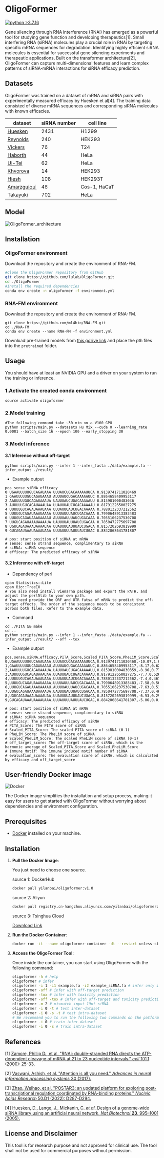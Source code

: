 # OligoFormer

[![python >3.7.16](https://img.shields.io/badge/python-3.7.16-brightgreen)](https://www.python.org/) 

Gene silencing through RNA interference (RNAi) has emerged as a powerful tool for studying gene function and developing therapeutics[1]. Small interfering RNA (siRNA) molecules play a crucial role in RNAi by targeting specific mRNA sequences for degradation. Identifying highly efficient siRNA molecules is essential for successful gene silencing experiments and therapeutic applications. Built on the transformer architecture[2],  OligoFormer can capture multi-dimensional features and learn complex patterns of siRNA-mRNA interactions for siRNA efficacy prediction.

## Datasets

OligoFormer was trained on a dataset of mRNA and siRNA pairs with experimentally measured efficacy by Huesken et al[4]. The training data consisted of diverse mRNA sequences and corresponding siRNA molecules with known efficacies.

| dataset                                                      | siRNA number | cell  line              | 
| ------------------------------------------------------------ | ------------ | ----------------------- | 
| [Huesken](https://www.nature.com/articles/nbt1118)           | 2431         | H1299                   |
| [Reynolds](https://www.nature.com/articles/nbt936)           | 240          | HEK293                  | 
| [Vickers](https://www.jbc.org/article/S0021-9258(19)32641-9/fulltext) | 76           | T24                     | 
| [Haborth](https://www.liebertpub.com/doi/10.1089/108729003321629638) | 44           | HeLa                    |     
| [Ui-](https://academic.oup.com/nar/article/32/3/936/2904484?login=false)[Tei](https://academic.oup.com/nar/article/32/3/936/2904484?login=false) | 62           |             HeLa                           |
| [Khvorova](https://www.nature.com/articles/nbt936)           | 14           | HEK293                  | 
| [Hiesh](https://academic.oup.com/nar/article/32/3/893/2904476) | 108          | HEK293T                 | 
| [Amarzguioui](https://pubmed.ncbi.nlm.nih.gov/12527766/)     | 46           | Cos-1,  HaCaT           |
| [Takayuki](https://academic.oup.com/nar/article/35/4/e27/1079934) | 702          | HeLa                    | 

## Model

![OligoFormer_architecture](figures/Figure1.png)

## Installation

### OligoFormer environment

Download the repository and create the environment of RNA-FM.

```bash
#Clone the OligoFormer repository from GitHub
git clone https://github.com/lulab/OligoFormer.git
cd ./OligoFormer
#Install the required dependencies
conda env create -n oligoformer -f environment.yml
```

### RNA-FM environment

Download the repository and create the environment of RNA-FM.
```
git clone https://github.com/ml4bio/RNA-FM.git
cd ./RNA-FM
conda env create --name RNA-FM -f environment.yml
```

Download pre-trained models from [this gdrive link](https://drive.google.com/drive/folders/1VGye74GnNXbUMKx6QYYectZrY7G2pQ_J?usp=share_link) and place the pth files into the `pretrained` folder.



## Usage

You should have at least an NVIDIA GPU and a driver on your system to run the training or inference.

### 1.Activate the created conda environment

```source activate oligoformer```

### 2.Model training

```
#The following command take ~30 min on a V100 GPU
python scripts/main.py --datasets Hu Mix --cuda 0 --learning_rate 0.0001 --batch_size 16 --epoch 100 --early_stopping 30
```

### 3.Model inference

#### 3.1 Inference without off-target

```
python scripts/main.py --infer 1 --infer_fasta ./data/example.fa --infer_output ./result/
```

- Example output

```text
pos sense siRNA efficacy
0 UGAAUUUUUGUCAGAUAAA UUUAUCUGACAAAAAUUCA 0.9139741711020469
1 GAAUUUUUGUCAGAUAAAU AUUUAUCUGACAAAAAUUC 0.8864658409953117
2 AAUUUUUGUCAGAUAAAUA UAUUUAUCUGACAAAAAUU 0.815981000483036
3 AUUUUUGUCAGAUAAAUAA UUAUUUAUCUGACAAAAAU 0.8179122650027275
4 UUUUUGUCAGAUAAAUAAA UUUAUUUAUCUGACAAAAA 0.7880132337212562
5 UUUUGUCAGAUAAAUAAAA UUUUAUUUAUCUGACAAAA 0.7990648913383483
6 UUUGUCAGAUAAAUAAAAU AUUUUAUUUAUCUGACAAA 0.7055106237530708
7 UUGUCAGAUAAAUAAAAUA UAUUUUAUUUAUCUGACAA 0.7850472775697708
8 UGUCAGAUAAAUAAAAUAA UUAUUUUAUUUAUCUGACA 0.8157202693819999
9 GUCAGAUAAAUAAAAUAAA UUUAUUUUAUUUAUCUGAC 0.8842068641781807

# pos: start position of siRNA at mRNA
# sense: sense strand sequence, complimentary to siRNA
# siRNA: siRNA sequence
# efficacy: The predicted efficacy of siRNA
```

#### 3.2 Inference with off-target

- Dependency of perl

```
cpan Statistics::Lite
cpan Bio::TreeIO
# You also need install Vienarna package and export the PATH, and adjust the perl5lib to your own path.
# You need provide the ORF and UTR fatsa of mRNA to predict the off-target effects. The order of the sequence needs to be consistent across both files. Refer to the example data.
```

- Command

```
cd ./PITA && make
cd ..
python scripts/main.py --infer 1 --infer_fasta ./data/example.fa --infer_output ./result/ --off --tox
```

- Example output

```text
pos,sense,siRNA,efficacy,PITA_Score,Scaled_PITA_Score,PheLiM_Score,Scaled_PheLiM_Score,off_target_score,Immune_Motif,evaluation_score
0,UGAAUUUUUGUCAGAUAAA,UUUAUCUGACAAAAAUUCA,0.9139741711020468,-10.07,1.0,0.28300000000000003,0.2866379310344829,0.671262782443687,0,0.5351767612351033
1,GAAUUUUUGUCAGAUAAAU,AUUUAUCUGACAAAAAUUC,0.8864658409953117,-8.17,0.6207584830339321,0.15,0.0,0.0,0,1.0
2,AAUUUUUGUCAGAUAAAUA,UAUUUAUCUGACAAAAAUU,0.8159810004830359,-8.96,0.7784431137724552,0.23399999999999999,0.1810344827586207,0.4425563810483377,0,0.4636817856550889
3,AUUUUUGUCAGAUAAAUAA,UUAUUUAUCUGACAAAAAU,0.8179122650027275,-7.7,0.5269461077844312,0.5660000000000001,0.8965517241379312,1.0,0,0.20202874870817145
4,UUUUUGUCAGAUAAAUAAA,UUUAUUUAUCUGACAAAAA,0.7880132337212562,-7.4,0.4670658682634731,0.368,0.4698275862068966,0.705735069085299,0,0.26680191635745165
5,UUUUGUCAGAUAAAUAAAA,UUUUAUUUAUCUGACAAAA,0.7990648913383483,-7.58,0.502994011976048,0.38,0.49568965517241387,0.7522461644008175,0,0.26754605953645344
6,UUUGUCAGAUAAAUAAAAU,AUUUUAUUUAUCUGACAAA,0.7055106237530708,-7.63,0.5129740518962076,0.5720000000000001,0.9094827586206898,0.9882482133646434,0,0.0
7,UUGUCAGAUAAAUAAAAUA,UAUUUUAUUUAUCUGACAA,0.7850472775697708,-7.37,0.46107784431137727,0.614,1.0,0.9508590794451448,0,0.15983727224740343
8,UGUCAGAUAAAUAAAAUAA,UUAUUUUAUUUAUCUGACA,0.8157202693819999,-6.53,0.2934131736526947,0.61,0.9913793103448276,0.682184317952127,0,0.33302818248637234
9,GUCAGAUAAAUAAAAUAAA,UUUAUUUUAUUUAUCUGAC,0.8842068641781807,-5.06,0.0,0.19899999999999998,0.10560344827586204,0.0,0,0.9941495828005047

# pos: start position of siRNA at mRNA
# sense: sense strand sequence, complimentary to siRNA
# siRNA: siRNA sequence
# efficacy: The predicted efficacy of siRNA
# PITA_Score: The PITA score of siRNA
# Scaled_PITA_Score: The scaled PITA score of siRNA (0-1)
# PheLiM_Score: The PheLiM score of siRNA
# Scaled_PheLiM_Score: The scaled PheLiM score of siRNA (0-1)
# off_target_score: The off-target score of siRNA, which is the harmonic average of Scaled_PITA_Score and Scaled_PheLiM_Score
# Immune_Motif: The immune induced motif number of siRNA
# evaluation_score: The evaluation score of siRNA, which is calculated by efficacy and off_target_score
```

## User-friendly Docker image

![Docker](https://img.shields.io/badge/Docker-Ready-blue)

The Docker image simplifies the installation and setup process, making it easy for users to get started with OligoFormer without worrying about dependencies and environment configuration.

## Prerequisites

- [Docker](https://www.docker.com/get-started) installed on your machine.

## Installation

1. **Pull the Docker Image**:

    
    You just need to choose one source.

    source 1: DockerHub
    ```sh
    docker pull yilanbai/oligoformer:v1.0
    ```
    source 2: Aliyun
    ```sh
    docker pull registry.cn-hangzhou.aliyuncs.com/yilanbai/oligoformer:v1.0
    ```
    source 3: Tsinghua Cloud
   
    [Download Link](https://cloud.tsinghua.edu.cn/f/2cca306e868a4b7897d3/)

3. **Run the Docker Container**:

    ```sh
    docker run -it --name oligoformer-container -dt --restart unless-stopped yilanbai/oligoformer:v1.0 && docker exec -it oligoformer-container bash
    ```

4. **Access the OligoFormer Tool**:

    Once inside the container, you can start using OligoFormer with the following command:

    ```sh
    oligoformer -h # help
    oligoformer # infer
    oligoformer -i 1 -i1 example.fa -i2 example_siRNA.fa # infer only interested siRNA(faster)
    oligoformer -off # infer with off-target prediction
    oligoformer -tox # infer with toxicity prediction
    oligoformer -off -tox # infer with off-target and toxicity prediction
    oligoformer -m 2 # mismatch input 19nt siRNA
    oligoformer -i 0 -t # test inter-dataset
    oligoformer -i 0 -s -t # test intra-dataset
    # We recommand you to run the following two commands on the patform with GPUs.
    oligoformer -i 0 # train inter-dataset
    oligoformer -i 0 -s # train intra-dataset
    
## References

[1] [Zamore, Phillip D., et al. "RNAi: double-stranded RNA directs the ATP-dependent cleavage of mRNA at 21 to 23 nucleotide intervals." *cell* 101.1 (2000): 25-33.](https://www.sciencedirect.com/science/article/pii/S0092867400806200)

[2] [Vaswani, Ashish, et al. "Attention is all you need." *Advances in neural information processing systems* 30 (2017).](https://proceedings.neurips.cc/paper/2017/file/3f5ee243547dee91fbd053c1c4a845aa-Paper.pdf)

[3] [Zhao, Weihao, et al. "POSTAR3: an updated platform for exploring post-transcriptional regulation coordinated by RNA-binding proteins." *Nucleic Acids Research* 50.D1 (2022): D287-D294.](https://academic.oup.com/nar/article/50/D1/D287/6353804)

[4] [Huesken, D., Lange, J., Mickanin, C. *et al.* Design of a genome-wide siRNA library using an artificial neural network. *Nat Biotechnol* **23**, 995–1001 (2005).](https://www.nature.com/articles/nbt1118#Abs1)

## License and Disclaimer
This tool is for research purpose and not approved for clinical use. The tool shall not be used for commercial purposes without permission.

